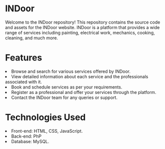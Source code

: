 <h1>INDoor</h1>
<p>Welcome to the INDoor repository! This repository contains the source code and assets for the INDoor website. INDoor is a platform that provides a wide range of services including painting, electrical work, mechanics, cooking, cleaning, and much more.</P>

<h1>Features</h1>
<li>Browse and search for various services offered by INDoor.</li>
<li>View detailed information about each service and the professionals associated with it.</li>
<li>Book and schedule services as per your requirements.</li>
<li>Register as a professional and offer your services through the platform.</li>
<li>Contact the INDoor team for any queries or support.</li>

<h1>Technologies Used</h1>
<li>Front-end: HTML, CSS, JavaScript.</li>
<li>Back-end: PhP</li>
<li>Database: MySQL.</li>
